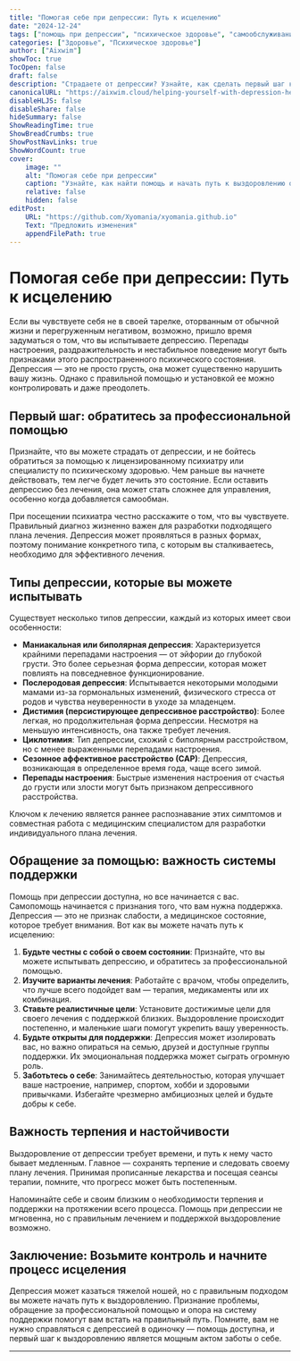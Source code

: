 ```yaml
---
title: "Помогая себе при депрессии: Путь к исцелению"
date: "2024-12-24"
tags: ["помощь при депрессии", "психическое здоровье", "самообслуживание", "лечение депрессии", "как справиться с депрессией"]
categories: ["Здоровье", "Психическое здоровье"]
author: ["Aixwim"]
showToc: true
TocOpen: false
draft: false
description: "Страдаете от депрессии? Узнайте, как сделать первый шаг к исцелению с помощью профессиональной помощи, понимания своих симптомов и получения правильного лечения."
canonicalURL: "https://aixwim.cloud/helping-yourself-with-depression-help"
disableHLJS: false
disableShare: false
hideSummary: false
ShowReadingTime: true
ShowBreadCrumbs: true
ShowPostNavLinks: true
ShowWordCount: true
cover:
    image: ""
    alt: "Помогая себе при депрессии"
    caption: "Узнайте, как найти помощь и начать путь к выздоровлению от депрессии."
    relative: false
    hidden: false
editPost:
    URL: "https://github.com/Xyomania/xyomania.github.io"
    Text: "Предложить изменения"
    appendFilePath: true
---
```


# Помогая себе при депрессии: Путь к исцелению

Если вы чувствуете себя не в своей тарелке, оторванным от обычной жизни и перегруженным негативом, возможно, пришло время задуматься о том, что вы испытываете депрессию. Перепады настроения, раздражительность и нестабильное поведение могут быть признаками этого распространенного психического состояния. Депрессия — это не просто грусть, она может существенно нарушить вашу жизнь. Однако с правильной помощью и установкой ее можно контролировать и даже преодолеть.

## Первый шаг: обратитесь за профессиональной помощью

Признайте, что вы можете страдать от депрессии, и не бойтесь обратиться за помощью к лицензированному психиатру или специалисту по психическому здоровью. Чем раньше вы начнете действовать, тем легче будет лечить это состояние. Если оставить депрессию без лечения, она может стать сложнее для управления, особенно когда добавляется самообман. 

При посещении психиатра честно расскажите о том, что вы чувствуете. Правильный диагноз жизненно важен для разработки подходящего плана лечения. Депрессия может проявляться в разных формах, поэтому понимание конкретного типа, с которым вы сталкиваетесь, необходимо для эффективного лечения.

## Типы депрессии, которые вы можете испытывать

Существует несколько типов депрессии, каждый из которых имеет свои особенности:

- **Маниакальная или биполярная депрессия**: Характеризуется крайними перепадами настроения — от эйфории до глубокой грусти. Это более серьезная форма депрессии, которая может повлиять на повседневное функционирование.
- **Послеродовая депрессия**: Испытывается некоторыми молодыми мамами из-за гормональных изменений, физического стресса от родов и чувства неуверенности в уходе за младенцем.
- **Дистимия (персистирующее депрессивное расстройство)**: Более легкая, но продолжительная форма депрессии. Несмотря на меньшую интенсивность, она также требует лечения.
- **Циклотимия**: Тип депрессии, схожий с биполярным расстройством, но с менее выраженными перепадами настроения.
- **Сезонное аффективное расстройство (САР)**: Депрессия, возникающая в определенное время года, чаще всего зимой.
- **Перепады настроения**: Быстрые изменения настроения от счастья до грусти или злости могут быть признаком депрессивного расстройства.

Ключом к лечению является раннее распознавание этих симптомов и совместная работа с медицинским специалистом для разработки индивидуального плана лечения.

## Обращение за помощью: важность системы поддержки

Помощь при депрессии доступна, но все начинается с вас. Самопомощь начинается с признания того, что вам нужна поддержка. Депрессия — это не признак слабости, а медицинское состояние, которое требует внимания. Вот как вы можете начать путь к исцелению:

1. **Будьте честны с собой о своем состоянии**: Признайте, что вы можете испытывать депрессию, и обратитесь за профессиональной помощью.
2. **Изучите варианты лечения**: Работайте с врачом, чтобы определить, что лучше всего подойдет вам — терапия, медикаменты или их комбинация.
3. **Ставьте реалистичные цели**: Установите достижимые цели для своего лечения с поддержкой близких. Выздоровление происходит постепенно, и маленькие шаги помогут укрепить вашу уверенность.
4. **Будьте открыты для поддержки**: Депрессия может изолировать вас, но важно опираться на семью, друзей и доступные группы поддержки. Их эмоциональная поддержка может сыграть огромную роль.
5. **Заботьтесь о себе**: Занимайтесь деятельностью, которая улучшает ваше настроение, например, спортом, хобби и здоровыми привычками. Избегайте чрезмерно амбициозных целей и будьте добры к себе.

## Важность терпения и настойчивости

Выздоровление от депрессии требует времени, и путь к нему часто бывает медленным. Главное — сохранять терпение и следовать своему плану лечения. Принимая прописанные лекарства и посещая сеансы терапии, помните, что прогресс может быть постепенным. 

Напоминайте себе и своим близким о необходимости терпения и поддержки на протяжении всего процесса. Помощь при депрессии не мгновенна, но с правильным лечением и поддержкой выздоровление возможно.

## Заключение: Возьмите контроль и начните процесс исцеления

Депрессия может казаться тяжелой ношей, но с правильным подходом вы можете начать путь к выздоровлению. Признание проблемы, обращение за профессиональной помощью и опора на систему поддержки помогут вам встать на правильный путь. Помните, вам не нужно справляться с депрессией в одиночку — помощь доступна, и первый шаг к выздоровлению является мощным актом заботы о себе.

---
